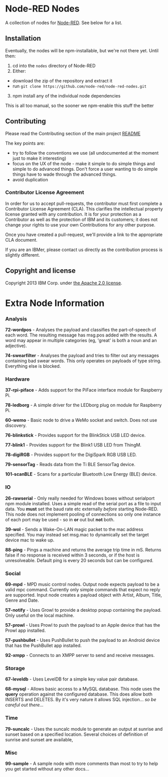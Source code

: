 # Node-RED Nodes

A collection of nodes for [Node-RED](http://nodered.org). See below for a list.

## Installation

Eventually, the nodes will be npm-installable, but we're not there yet. Until then:

1. cd into the `nodes` directory of Node-RED
2. Either:
  - download the zip of the repository and extract it
  - run `git clone https://github.com/node-red/node-red-nodes.git`
3. npm install any of the individual node dependencies

This is all too manual, so the sooner we npm-enable this stuff the better

## Contributing

Please read the Contributing section of the main project [README](https://github.com/node-red/node-red/blob/master/README.md)

The key points are:
 - try to follow the conventions we use (all undocumented at the moment just to make it interesting)
 - focus on the UX of the node - make it simple to do simple things and simple to do advanced things. Don't
   force a user wanting to do simple things have to wade through the advanced things.
 - avoid duplication

### Contributor License Agreement

In order for us to accept pull-requests, the contributor must first complete
a Contributor License Agreement (CLA). This clarifies the intellectual
property license granted with any contribution. It is for your protection as a
Contributor as well as the protection of IBM and its customers; it does not
change your rights to use your own Contributions for any other purpose.

Once you have created a pull-request, we'll provide a link to the appropriate
CLA document.

If you are an IBMer, please contact us directly as the contribution process is
slightly different.


## Copyright and license

Copyright 2013 IBM Corp. under [the Apache 2.0 license](LICENSE).

# Extra Node Information

### Analysis

**72-wordpos** - Analyses the payload and classifies the part-of-speech of each word. The resulting message has msg.pos added with the results. A word may appear in multiple categories (eg, 'great' is both a noun and an adjective).

**74-swearfilter** - Analyses the payload and tries to filter out any messages containing bad swear words. This only operates on payloads of type string. Everything else is blocked.

### Hardware

**37-rpi-piface** - Adds support for the PiFace interface module for Raspberry Pi.

**78-ledborg** - A simple driver for the LEDborg plug on module for Raspberry Pi.

**60-wemo** - Basic node to drive a WeMo socket and switch. Does not use discovery.

**76-blinkstick** - Provides support for the BlinkStick USB LED device.

**77-blink1** - Provides support for the Blink1 USB LED from ThingM.

**78-digiRGB** - Provides support for the DigiSpark RGB USB LED.

**79-sensorTag** - Reads data from the Ti BLE SensorTag device.

**101-scanBLE** - Scans for a particular Bluetooth Low Energy (BLE) device.

### IO

**26-rawserial** - Only really needed for Windows boxes without serialport npm module installed.
Uses a simple read of the serial port as a file to input data. You **must** set the baud rate etc externally *before* starting Node-RED. This node does not implement pooling of connections so only one instance of each port may be used - so in **or** out but **not** both.

**39-wol** - Sends a Wake-On-LAN magic packet to the mac address specified. You may instead set msg.mac to dynamically set the target device mac to wake up.

**88-ping** - Pings a machine and returns the average trip time in mS. Returns false if no response is received within 3 seconds, or if the host is unresolveable. Default ping is every 20 seconds but can be configured.

### Social

**69-mpd** - MPD music control nodes. Output node expects payload to be a valid mpc command. Currently only simple commands that expect no reply are supported. Input node creates a payload object with Artist, Album, Title, Genre and Date.

**57-notify** - Uses Growl to provide a desktop popup containing the payload. Only useful on the local machine.

**57-prowl** - Uses Prowl to push the payload to an Apple device that has the Prowl app installed.

**57-pushbullet** - Uses PushBullet to push the payload to an Android device that has the PushBullet app installed.

**92-xmpp** - Connects to an XMPP server to send and receive messages.

### Storage

**67-leveldb** - Uses LevelDB for a simple key value pair database.

**68-mysql** - Allows basic access to a MySQL database. This node uses the **query** operation against the configured database. This does allow both INSERTS and DELETES. By it's very nature it allows SQL injection... *so be careful out there...*

### Time

**79-suncalc** - Uses the suncalc module to generate an output at sunrise and sunset based on a specified location. Several choices of definition of sunrise and sunset are available,

### Misc

**99-sample** - A sample node with more comments than most to try to help you get started without any other docs...
